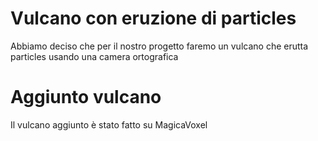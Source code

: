 # Vulcano con eruzione di particles
Abbiamo deciso che per il nostro progetto faremo un vulcano che erutta particles usando una camera ortografica
# Aggiunto vulcano
Il vulcano aggiunto è stato fatto su MagicaVoxel